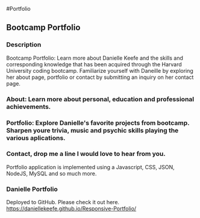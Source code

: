 #Portfolio

## Bootcamp Portfolio
### Description
Bootcamp Portfolio: Learn more about Danielle Keefe and the skills and corresponding knowledge that has been acquired through the Harvard University coding bootcamp. Familiarize yourself with Daneille by exploring her about page, portfolio or contact by submitting an inquiry on her contact page. 

### About: Learn more about personal, education and professional achievements. 
### Portfolio: Explore Danielle's favorite projects from bootcamp. Sharpen youre trivia, music and psychic skills playing the various aplications.
### Contact, drop me a line I would love to hear from you.

Portfolio  application is implemented using a Javascript, CSS, JSON, NodeJS, MySQL and so much more. 

### Danielle Portfolio 
Deployed to GitHub. Please check it out here. https://daniellekeefe.github.io/Responsive-Portfolio/
